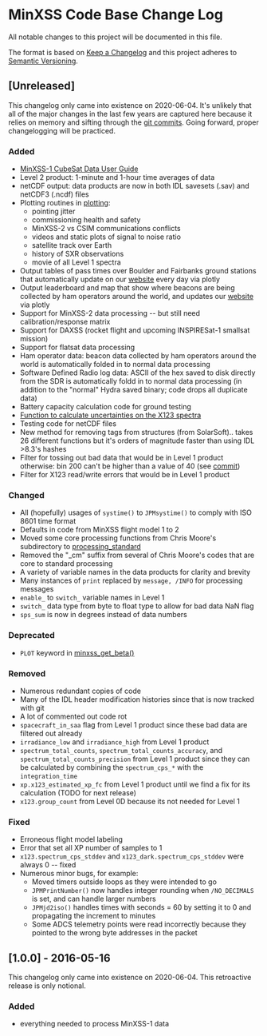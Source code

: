 # MinXSS Code Base Change Log

All notable changes to this project will be documented in this file.

The format is based on [Keep a Changelog](http://keepachangelog.com/) and this project adheres to [Semantic Versioning](http://semver.org/).

## [Unreleased]

This changelog only came into existence on 2020-06-04. It's unlikely that all of the major changes in the last few years are captured here because it relies on memory and sifting through the [git commits](https://github.com/minxsscubesat/minxsscubesat/commits/master). Going forward, proper changelogging will be practiced. 

### Added 
* [MinXSS-1 CubeSat Data User Guide](minxss-1_cubesat_data_user_guide.md)
* Level 2 product: 1-minute and 1-hour time averages of data
* netCDF output: data products are now in both IDL savesets (.sav) and netCDF3 (.ncdf) files
* Plotting routines in [plotting](minxss_library/plotting): 
  * pointing jitter
  * commissioning health and safety
  * MinXSS-2 vs CSIM communications conflicts 
  * videos and static plots of signal to noise ratio
  * satellite track over Earth
  * history of SXR observations
  * movie of all Level 1 spectra
* Output tables of pass times over Boulder and Fairbanks ground stations that automatically update on our [website](https://lasp.colorado.edu/home/minxss/pass-times/) every day via plotly
* Output leaderboard and map that show where beacons are being collected by ham operators around the world, and updates our [website](https://lasp.colorado.edu/home/minxss/ham/) via plotly
* Support for MinXSS-2 data processing -- but still need calibration/response matrix
* Support for DAXSS (rocket flight and upcoming INSPIRESat-1 smallsat mission)
* Support for flatsat data processing
* Ham operator data: beacon data collected by ham operators around the world is automatically folded in to normal data processing
* Software Defined Radio log data: ASCII of the hex saved to disk directly from the SDR is automatically foldd in to normal data processing (in addition to the "normal" Hydra saved binary; code drops all duplicate data)
* Battery capacity calculation code for ground testing
* [Function to calculate uncertainties on the X123 spectra](minxss_library/processing_standard/minxss_x123_uncertainty_mean_count_rate.pro)
* Testing code for netCDF files
* New method for removing tags from structures (from SolarSoft).. takes 26 different functions but it's orders of magnitude faster than using IDL >8.3's hashes
* Filter for tossing out bad data that would be in Level 1 product otherwise: bin 200 can't be higher than a value of 40 (see [commit](https://github.com/minxsscubesat/minxsscubesat/commit/9f8ad64948e918c788cff6f69e42ee9f25de7c3a))
* Filter for X123 read/write errors that would be in Level 1 product

### Changed
* All (hopefully) usages of `systime()` to `JPMsystime()` to comply with ISO 8601 time format
* Defaults in code from MinXSS flight model 1 to 2
* Moved some core processing functions from Chris Moore's subdirectory to [processing_standard](minxss_library/processing_standard)
* Removed the "_cm" suffix from several of Chris Moore's codes that are core to standard processing
* A variety of variable names in the data products for clarity and brevity
* Many instances of `print` replaced by `message, /INFO` for processing messages
* `enable_` to `switch_` variable names in Level 1
* `switch_` data type from byte to float type to allow for bad data NaN flag
* `sps_sum` is now in degrees instead of data numbers

### Deprecated 
* `PLOT` keyword in [minxss_get_beta()](minxss_library/convenience_functions_minxss/minxss_get_beta.pro)

### Removed
* Numerous redundant copies of code
* Many of the IDL header modification histories since that is now tracked with git
* A lot of commented out code rot
* `spacecraft_in_saa` flag from Level 1 product since these bad data are filtered out already
* `irradiance_low` and `irradiance_high` from Level 1 product
* `spectrum_total_counts`, `spectrum_total_counts_accuracy`, and `spectrum_total_counts_precision` from Level 1 product since they can be calculated by combining the `spectrum_cps_*` with the `integration_time`
* `xp.x123_estimated_xp_fc` from Level 1 product until we find a fix for its calculation (TODO for next release)
* `x123.group_count` from Level 0D because its not needed for Level 1

### Fixed
* Erroneous flight model labeling 
* Error that set all XP number of samples to 1
* `x123.spectrum_cps_stddev` and `x123_dark.spectrum_cps_stddev` were always 0 -- fixed
* Numerous minor bugs, for example:
  * Moved timers outside loops as they were intended to go
  * `JPMPrintNumber()` now handles integer rounding when `/NO_DECIMALS` is set, and can handle larger numbers
  * `JPMjd2iso()` handles times with seconds = 60 by setting it to 0 and propagating the increment to minutes 
  * Some ADCS telemetry points were read incorrectly because they pointed to the wrong byte addresses in the packet

## [1.0.0] - 2016-05-16

This changelog only came into existence on 2020-06-04. This retroactive release is only notional. 

### Added

* everything needed to process MinXSS-1 data
